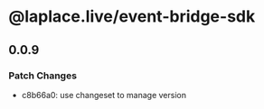 # @laplace.live/event-bridge-sdk

## 0.0.9

### Patch Changes

- c8b66a0: use changeset to manage version
